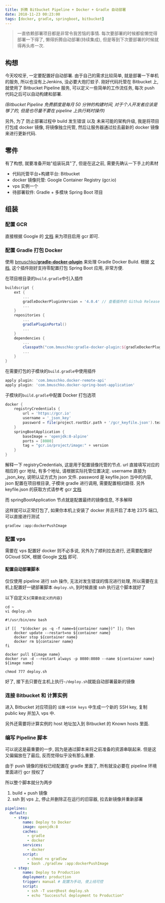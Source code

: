 ```yaml
---
title: 折腾 Bitbucket Pipeline + Docker + Gradle 自动部署
date: 2018-11-23 00:23:00
tags: [docker, gradle, springboot, bitbucket]
---
```


> 一直依赖部署项目都是非常令我苦恼的事情. 每次要部署的时候都偷懒觉得部署一下得了, 懒得折腾自动部署(持续集成), 但是等到下次要部署的时候就得再头疼一次.

## 构想

今天咬咬牙, 一定要配置好自动部署. 由于自己的需求比较简单, 就是部署一下单机的服务, 所以也没有上Jenkins, 没必要大炮打蚊子. 刚好代码托管在 Bitbucket 上, 就使用了 Bitbucket Pipeline 服务, 可以定义一些简单的工作流任务, 每次 push 代码之后可以自动构建和部署.

*(Bitbucket Pipeline 免费额度是每月 50 分钟的构建时间, 对于个人开发者应该是够了的, 但是也尽量不要在 pipeline 上执行耗时操作)*

另外, 为了 防止部署过程中 build 发生错误 以及 未来可能的架构升级, 我是将项目打包成 docker 镜像, 将镜像独立托管, 然后让服务器通过拉去最新的 docker 镜像来进行更新代码.

## 零件

有了构想, 就要准备开始"组装玩具"了, 但是在这之前, 需要先确认一下手上的素材

- 代码托管平台+构建平台: Bitbucket
- docker 镜像托管: Google Container Registry (gcr.io)
- vps 实例一个
- 待部署软件: Gradle + 多模块 Spring Boot 项目

## 组装

### 配置 GCR

直接根据 Google 的 [文档](https://cloud.google.com/container-registry/docs/quickstart) 来为项目启用 gcr 即可.

### 配置 Gradle 打包 Docker

使用 [bmuschko/**gradle-docker-plugin**](https://github.com/bmuschko/gradle-docker-plugin) 来处理 Gradle Docker Build. 根据 [文档](https://bmuschko.github.io/gradle-docker-plugin/#spring_boot_application_plugin), 这个插件刚好支持零配置打包 Spring Boot 应用, 非常方便.

在项目根目录的`build.gradle`中引入插件

```groovy
buildscript {
    ext {
        ...
    	gradleDockerPluginVersion = '4.0.4' // 查看插件的 Github Release 页面获得最新版本
        ...
    }
    repositories {
        ...
        gradlePluginPortal()
        ...
    }
    dependencies {
		...
        classpath("com.bmuschko:gradle-docker-plugin:${gradleDockerPluginVersion}")
        ...
    }
}
```

在需要打包的子模块的`build.gradle`中使用插件

```groovy
apply plugin: 'com.bmuschko.docker-remote-api'
apply plugin: 'com.bmuschko.docker-spring-boot-application'
```

子模块的`build.gradle`中配置 Docker 打包选项

```groovy
docker {
    registryCredentials {
        url = 'https://gcr.io'
        username = '_json_key'
        password = file(project.rootDir.path + '/gcr_keyfile.json').text
    }
    springBootApplication {
        baseImage = 'openjdk:8-alpine'
        ports = [8080]
        tag = "gcr.io/project/image:" + version
    }
}
```

解释一下 registryCredentials, 这是用于配置镜像托管的节点. url 直接填写对应的相应的 gcr 地址, 有多个地址, 请根据实际托管位置决定. username 直接为 _json_key, 说明认证方式为 json 文件. password 是 keyfile.json 当中的内容, json 配置在项目根目录, 子模块 gradle 进行调用, 需要配置相对路径. 另外 keyfile.json 的获取方式请参考 gcr [文档](https://cloud.google.com/container-registry/docs/advanced-authentication#json_key_file)

而 springBootApplication 节点就是配置最终的镜像信息, 不多解释

这样就可以正常打包了, 如果你本机上安装了 docker 并且开启了本地 2375 端口, 可以直接进行测试

```shell
gradlew :app:dockerPushImage
```

### 配置 vps

需要在 vps 配置好 docker 则不必多说, 另外为了顺利拉去进行, 还需要配置好 GCloud SDK, 根据 Google [文档](https://cloud.google.com/container-registry/docs/pushing-and-pulling) 即可.

#### 配置自动部署脚本

仅仅使用 pipeline 进行 ssh 操作, 无法对发生错误的情况进行处理, 所以需要在主机上配置好一键部署脚本 `deploy.sh`, 到时候直接 ssh 执行这个脚本就好了

以下自定义`${需要自定义的内容} `

```shell
cd ~
vi deploy.sh
```

```shell
#!/usr/bin/env bash

if [[  "$(docker ps -q -f name=${container name})" ]]; then
    docker update --restart=no ${container name}
    docker stop ${container name}
    docker rm ${container name}
fi

docker pull ${image name}
docker run -d --restart always -p 8080:8080 --name ${container name} ${image name}
```

```shell
chmod 777 deploy.sh
```

好了, 接下去只要在主机上执行`~/deploy.sh`就能自动部署最新的镜像

### 连接 Bitbucket 和 计算实例

进入 Bitbucket 对应项目的 `设置`->`SSH keys` 中生成一个新的 SSH key, 复制 public key 并加入 vps 中.  

另外还需要将计算实例的 host 地址加入到 Bitbucket 的 Known hosts 里面.

### 编写 Pipeline 脚本

可以说这是最重要的一步, 因为是通过脚本来将之前准备的资源串联起来. 但是这又偏偏放在了最后, 反而觉得似乎没有那么重要.

由于 push 镜像的授权已经配置在 gradle 里面了, 所有就没必要在 pipeline 环境里面进行 gcr 授权了

所以整个脚本就分为两步

1. build + push 镜像
2. ssh 到 vps 上, 停止并删除正在运行的旧容器, 拉去新镜像并重新部署

```yaml
pipelines:
  default:
    - step:
        name: Deploy to Docker
        image: openjdk:8
        caches:
          - gradle
          - docker
        services:
          - docker
        script:
          - chmod +x gradlew
          - bash ./gradlew :app:dockerPushImage
    - step:
        name: Deploy to Production
        deployment: production
        trigger: manual # 配置为手动, 使上线可控
        script:
          - ssh -T user@host deploy.sh
          - echo "Successful deployment to Production"
```

